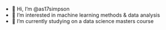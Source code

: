 - 👋 Hi, I’m @as17simpson
- 👀 I’m interested in machine learning methods & data analysis
- 🌱 I’m currently studying on a data science masters course


<!---
as17simpson/as17simpson is a ✨ special ✨ repository because its `README.md` (this file) appears on your GitHub profile.
You can click the Preview link to take a look at your changes.
--->

